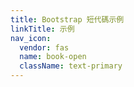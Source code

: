 ```yaml
---
title: Bootstrap 短代碼示例
linkTitle: 示例
nav_icon:
  vendor: fas
  name: book-open
  className: text-primary
---
```

